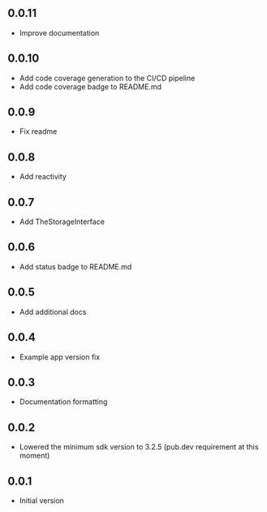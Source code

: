 ## 0.0.11

* Improve documentation

## 0.0.10

* Add code coverage generation to the CI/CD pipeline
* Add code coverage badge to README.md

## 0.0.9

* Fix readme

## 0.0.8

* Add reactivity

## 0.0.7

* Add TheStorageInterface

## 0.0.6

* Add status badge to README.md

## 0.0.5

* Add additional docs

## 0.0.4

* Example app version fix

## 0.0.3

* Documentation formatting

## 0.0.2

* Lowered the minimum sdk version to 3.2.5 (pub.dev requirement at this moment)

## 0.0.1

* Initial version
